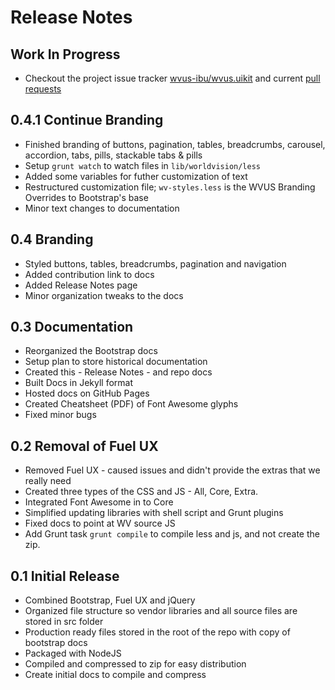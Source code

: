 # Release Notes

## Work In Progress
* Checkout the project issue tracker [wvus-ibu/wvus.uikit](https://github.com/wvus-ibu/wvus.uikit/issues?state=open) and current [pull requests](https://github.com/wvus-ibu/wvus.uikit/pull/7) 

## 0.4.1 Continue Branding
* Finished branding of buttons, pagination, tables, breadcrumbs, carousel, accordion, tabs, pills, stackable tabs & pills
* Setup `grunt watch` to watch files in `lib/worldvision/less`
* Added some variables for futher customization of text
* Restructured customization file; `wv-styles.less` is the WVUS Branding Overrides to Bootstrap's base
* Minor text changes to documentation


## 0.4 Branding
* Styled buttons, tables, breadcrumbs, pagination and navigation 
* Added contribution link to docs
* Added Release Notes page
* Minor organization tweaks to the docs

## 0.3 Documentation
* Reorganized the Bootstrap docs 
* Setup plan to store historical documentation
* Created this - Release Notes - and repo docs
* Built Docs in Jekyll format
* Hosted docs on GitHub Pages
* Created Cheatsheet (PDF) of Font Awesome glyphs
* Fixed minor bugs

## 0.2 Removal of Fuel UX
* Removed Fuel UX - caused issues and didn't provide the extras that we really need
* Created three types of the CSS and JS - All, Core, Extra.
* Integrated Font Awesome in to Core
* Simplified updating libraries with shell script and Grunt plugins
* Fixed docs to point at WV source JS
* Add Grunt task `grunt compile` to compile less and js, and not create the zip.

## 0.1 Initial Release
* Combined Bootstrap, Fuel UX and jQuery
* Organized file structure so vendor libraries and all source files are stored in src folder
* Production ready files stored in the root of the repo with copy of bootstrap docs
* Packaged with NodeJS
* Compiled and compressed to zip for easy distribution
* Create initial docs to compile and compress 